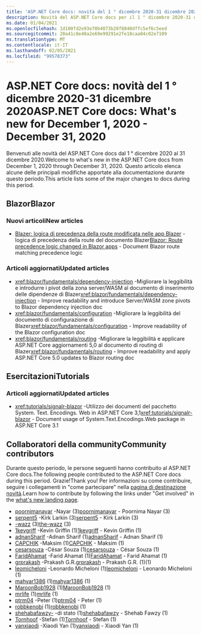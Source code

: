 ```yaml
---
title: 'ASP.NET Core docs: novità del 1 ° dicembre 2020-31 dicembre 2020'
description: Novità del ASP.NET Core docs per il 1 ° dicembre 2020-31 dicembre 2020.
ms.date: 01/04/2021
ms.openlocfilehash: 1d100fd2e93e70b4073b28f8840dffc5ef6c5eed
ms.sourcegitcommit: 20a41c8e40a2e69e99291e2fe18caa04c02e7109
ms.translationtype: MT
ms.contentlocale: it-IT
ms.lasthandoff: 02/05/2021
ms.locfileid: "99578373"
---
```

# <a name="aspnet-core-docs-whats-new-for-december-1-2020---december-31-2020"></a><span data-ttu-id="b0040-103">ASP.NET Core docs: novità del 1 ° dicembre 2020-31 dicembre 2020</span><span class="sxs-lookup"><span data-stu-id="b0040-103">ASP.NET Core docs: What's new for December 1, 2020 - December 31, 2020</span></span>

<span data-ttu-id="b0040-104">Benvenuti alle novità del ASP.NET Core docs dal 1 ° dicembre 2020 al 31 dicembre 2020.</span><span class="sxs-lookup"><span data-stu-id="b0040-104">Welcome to what's new in the ASP.NET Core docs from December 1, 2020 through December 31, 2020.</span></span> <span data-ttu-id="b0040-105">Questo articolo elenca alcune delle principali modifiche apportate alla documentazione durante questo periodo.</span><span class="sxs-lookup"><span data-stu-id="b0040-105">This article lists some of the major changes to docs during this period.</span></span>

## <a name="blazor"></a><span data-ttu-id="b0040-106">Blazor</span><span class="sxs-lookup"><span data-stu-id="b0040-106">Blazor</span></span>

### <a name="new-articles"></a><span data-ttu-id="b0040-107">Nuovi articoli</span><span class="sxs-lookup"><span data-stu-id="b0040-107">New articles</span></span>

- <span data-ttu-id="b0040-108">[Blazer: logica di precedenza della route modificata nelle app Blazer](/dotnet/core/compatibility/aspnet-core/5.0/blazor-routing-logic-changed) -logica di precedenza della route del documento Blazer</span><span class="sxs-lookup"><span data-stu-id="b0040-108">[Blazor: Route precedence logic changed in Blazor apps](/dotnet/core/compatibility/aspnet-core/5.0/blazor-routing-logic-changed) - Document Blazor route matching precedence logic</span></span>

### <a name="updated-articles"></a><span data-ttu-id="b0040-109">Articoli aggiornati</span><span class="sxs-lookup"><span data-stu-id="b0040-109">Updated articles</span></span>

- <span data-ttu-id="b0040-110"><xref:blazor/fundamentals/dependency-injection> -Migliorare la leggibilità e introdurre i pivot della zona server/WASM al documento di inserimento delle dipendenze di Blazer</span><span class="sxs-lookup"><span data-stu-id="b0040-110"><xref:blazor/fundamentals/dependency-injection> - Improve readability and introduce Server/WASM zone pivots to Blazor dependency injection doc</span></span>
- <span data-ttu-id="b0040-111"><xref:blazor/fundamentals/configuration> -Migliorare la leggibilità del documento di configurazione di Blazer</span><span class="sxs-lookup"><span data-stu-id="b0040-111"><xref:blazor/fundamentals/configuration> - Improve readability of the Blazor configuration doc</span></span>
- <span data-ttu-id="b0040-112"><xref:blazor/fundamentals/routing> -Migliorare la leggibilità e applicare ASP.NET Core aggiornamenti 5,0 al documento di routing di Blazer</span><span class="sxs-lookup"><span data-stu-id="b0040-112"><xref:blazor/fundamentals/routing> - Improve readability and apply ASP.NET Core 5.0 updates to Blazor routing doc</span></span>

## <a name="tutorials"></a><span data-ttu-id="b0040-113">Esercitazioni</span><span class="sxs-lookup"><span data-stu-id="b0040-113">Tutorials</span></span>

### <a name="updated-articles"></a><span data-ttu-id="b0040-114">Articoli aggiornati</span><span class="sxs-lookup"><span data-stu-id="b0040-114">Updated articles</span></span>

- <span data-ttu-id="b0040-115"><xref:tutorials/signalr-blazor> -Utilizzo dei documenti del pacchetto System. Text. Encodings. Web in ASP.NET Core 3,1</span><span class="sxs-lookup"><span data-stu-id="b0040-115"><xref:tutorials/signalr-blazor> - Document usage of System.Text.Encodings.Web package in ASP.NET Core 3.1</span></span>

## <a name="community-contributors"></a><span data-ttu-id="b0040-116">Collaboratori della community</span><span class="sxs-lookup"><span data-stu-id="b0040-116">Community contributors</span></span>

<span data-ttu-id="b0040-117">Durante questo periodo, le persone seguenti hanno contribuito al ASP.NET Core docs.</span><span class="sxs-lookup"><span data-stu-id="b0040-117">The following people contributed to the ASP.NET Core docs during this period.</span></span> <span data-ttu-id="b0040-118">Grazie!</span><span class="sxs-lookup"><span data-stu-id="b0040-118">Thank you!</span></span> <span data-ttu-id="b0040-119">Per informazioni su come contribuire, seguire i collegamenti in "come partecipare" nella [pagina di destinazione novità](index.yml).</span><span class="sxs-lookup"><span data-stu-id="b0040-119">Learn how to contribute by following the links under "Get involved" in the [what's new landing page](index.yml).</span></span>

- <span data-ttu-id="b0040-120">[poornimanayar](https://github.com/poornimanayar) -Nayar (3)</span><span class="sxs-lookup"><span data-stu-id="b0040-120">[poornimanayar](https://github.com/poornimanayar) - Poornima Nayar (3)</span></span>
- <span data-ttu-id="b0040-121">[serpent5](https://github.com/serpent5) -Kirk Larkin (3)</span><span class="sxs-lookup"><span data-stu-id="b0040-121">[serpent5](https://github.com/serpent5) - Kirk Larkin (3)</span></span>
- <span data-ttu-id="b0040-122">[-wazz](https://github.com/the-wazz) (3)</span><span class="sxs-lookup"><span data-stu-id="b0040-122">[the-wazz](https://github.com/the-wazz) (3)</span></span>
- <span data-ttu-id="b0040-123">[1kevgriff](https://github.com/1kevgriff) -Kevin Griffin (1)</span><span class="sxs-lookup"><span data-stu-id="b0040-123">[1kevgriff](https://github.com/1kevgriff) - Kevin Griffin (1)</span></span>
- <span data-ttu-id="b0040-124">[adnanSharif](https://github.com/adnanSharif) -Adnan Sharif (1)</span><span class="sxs-lookup"><span data-stu-id="b0040-124">[adnanSharif](https://github.com/adnanSharif) - Adnan Sharif (1)</span></span>
- <span data-ttu-id="b0040-125">[CAPCHIK](https://github.com/CAPCHIK) -Maksim (1)</span><span class="sxs-lookup"><span data-stu-id="b0040-125">[CAPCHIK](https://github.com/CAPCHIK) - Maksim (1)</span></span>
- <span data-ttu-id="b0040-126">[cesarsouza](https://github.com/cesarsouza) -César Souza (1)</span><span class="sxs-lookup"><span data-stu-id="b0040-126">[cesarsouza](https://github.com/cesarsouza) - César Souza (1)</span></span>
- <span data-ttu-id="b0040-127">[FaridAhamat](https://github.com/FaridAhamat) -Farid Ahamat (1)</span><span class="sxs-lookup"><span data-stu-id="b0040-127">[FaridAhamat](https://github.com/FaridAhamat) - Farid Ahamat (1)</span></span>
- <span data-ttu-id="b0040-128">[grprakash](https://github.com/grprakash) -Prakash G.R.</span><span class="sxs-lookup"><span data-stu-id="b0040-128">[grprakash](https://github.com/grprakash) - Prakash G.R.</span></span> <span data-ttu-id="b0040-129">(1)</span><span class="sxs-lookup"><span data-stu-id="b0040-129">(1)</span></span>
- <span data-ttu-id="b0040-130">[leomicheloni](https://github.com/leomicheloni) -Leonardo Micheloni (1)</span><span class="sxs-lookup"><span data-stu-id="b0040-130">[leomicheloni](https://github.com/leomicheloni) - Leonardo Micheloni (1)</span></span>
- <span data-ttu-id="b0040-131">[mahyar1386](https://github.com/mahyar1386) (1)</span><span class="sxs-lookup"><span data-stu-id="b0040-131">[mahyar1386](https://github.com/mahyar1386) (1)</span></span>
- <span data-ttu-id="b0040-132">[MaroonBob1928](https://github.com/MaroonBob1928) (1)</span><span class="sxs-lookup"><span data-stu-id="b0040-132">[MaroonBob1928](https://github.com/MaroonBob1928) (1)</span></span>
- <span data-ttu-id="b0040-133">[mrlife](https://github.com/mrlife) (1)</span><span class="sxs-lookup"><span data-stu-id="b0040-133">[mrlife](https://github.com/mrlife) (1)</span></span>
- <span data-ttu-id="b0040-134">[ptrm04](https://github.com/ptrm04) -Peter (1)</span><span class="sxs-lookup"><span data-stu-id="b0040-134">[ptrm04](https://github.com/ptrm04) - Peter (1)</span></span>
- <span data-ttu-id="b0040-135">[robbkenobi](https://github.com/robbkenobi) (1)</span><span class="sxs-lookup"><span data-stu-id="b0040-135">[robbkenobi](https://github.com/robbkenobi) (1)</span></span>
- <span data-ttu-id="b0040-136">[shehabafawzy-](https://github.com/shehabafawzy) -di stato (1)</span><span class="sxs-lookup"><span data-stu-id="b0040-136">[shehabafawzy](https://github.com/shehabafawzy) - Shehab Fawzy (1)</span></span>
- <span data-ttu-id="b0040-137">[Tornhoof](https://github.com/Tornhoof) -Stefan (1)</span><span class="sxs-lookup"><span data-stu-id="b0040-137">[Tornhoof](https://github.com/Tornhoof) - Stefan (1)</span></span>
- <span data-ttu-id="b0040-138">[yanxiaodi](https://github.com/yanxiaodi) -Xiaodi Yan (1)</span><span class="sxs-lookup"><span data-stu-id="b0040-138">[yanxiaodi](https://github.com/yanxiaodi) - Xiaodi Yan (1)</span></span>
